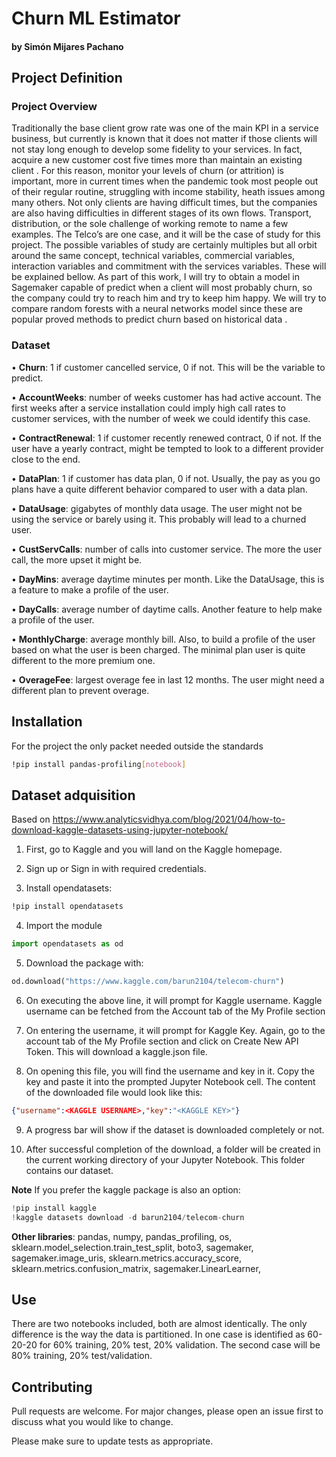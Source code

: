 # Churn ML Estimator
#### by Simón Mijares Pachano

## Project Definition
### Project Overview

Traditionally the base client grow rate was one of the main KPI in a service business, but currently is known that it does not matter if those clients will not stay long enough to develop some fidelity to your services. In fact, acquire a new customer cost five times more than maintain an existing client .
For this reason, monitor your levels of churn (or attrition) is important, more in current times when the pandemic took most people out of their regular routine, struggling with income stability, heath issues among many others. Not only clients are having difficult times, but the companies are also having difficulties in different stages of its own flows. Transport, distribution, or the sole challenge of working remote to name a few examples.
The Telco’s are one case, and it will be the case of study for this project. The possible variables of study are certainly multiples but all orbit around the same concept, technical variables, commercial variables, interaction variables and commitment with the services variables. These will be explained bellow.
As part of this work, I will try to obtain a model in Sagemaker capable of predict when a client will most probably churn, so the company could try to reach him and try to keep him happy.
We will try to compare random forests with a neural networks model since these are popular proved methods to predict churn based on historical data .

### Dataset
•	**Churn**: 1 if customer cancelled service, 0 if not. This will be the variable to predict.

•	**AccountWeeks**: number of weeks customer has had active account. The first weeks after a service installation could imply high call rates to customer services, with the number of week we could identify this case.

•	**ContractRenewal**: 1 if customer recently renewed contract, 0 if not. If the user have a yearly contract, might be tempted to look to a different provider close to the end.

•	**DataPlan**: 1 if customer has data plan, 0 if not. Usually, the pay as you go plans have a quite different behavior compared to user with a data plan.

•	**DataUsage**: gigabytes of monthly data usage. The user might not be using the service or barely using it. This probably will lead to a churned user.

•	**CustServCalls**: number of calls into customer service. The more the user call, the more upset it might be.

•	**DayMins**: average daytime minutes per month. Like the DataUsage, this is a feature to make a profile of the user.

•	**DayCalls**: average number of daytime calls. Another feature to help make a profile of the user.

•	**MonthlyCharge**: average monthly bill. Also, to build a profile of the user based on what the user is been charged. The minimal plan user is quite different to the more premium one.

•	**OverageFee**: largest overage fee in last 12 months. The user might need a different plan to prevent overage.

## Installation

For the project the only packet needed outside the standards 
```bash
!pip install pandas-profiling[notebook]
```

## Dataset adquisition
Based on https://www.analyticsvidhya.com/blog/2021/04/how-to-download-kaggle-datasets-using-jupyter-notebook/

1. First, go to Kaggle and you will land on the Kaggle homepage.

2. Sign up or Sign in with required credentials.

3. Install opendatasets:
```bash
!pip install opendatasets
```

4. Import the module
```python
import opendatasets as od
```

5. Download the package with:

```python
od.download("https://www.kaggle.com/barun2104/telecom-churn")
```
6. On executing the above line, it will prompt for Kaggle username. Kaggle username can be fetched from the Account tab of the My Profile section

7. On entering the username, it will prompt for Kaggle Key. Again, go to the account tab of the My Profile section and click on Create New API Token. This will download a kaggle.json file.

8. On opening this file, you will find the username and key in it. Copy the key and paste it into the prompted Jupyter Notebook cell. The content of the downloaded file would look like this:
```json
{"username":<KAGGLE USERNAME>,"key":"<KAGGLE KEY>"}
```

9. A progress bar will show if the dataset is downloaded completely or not.

10. After successful completion of the download, a folder will be created in the current working directory of your Jupyter Notebook. This folder contains our dataset.

**Note**
If you prefer the kaggle package is also an option:
```python
!pip install kaggle
!kaggle datasets download -d barun2104/telecom-churn
```

**Other libraries**: pandas, numpy, pandas_profiling, os, sklearn.model_selection.train_test_split, boto3, sagemaker, sagemaker.image_uris, sklearn.metrics.accuracy_score, sklearn.metrics.confusion_matrix, sagemaker.LinearLearner, 

## Use
There are two notebooks included, both are almost identically. The only difference is the way the data is partitioned. In one case is identified as 60-20-20 for 60% training, 20% test, 20% validation. The second case will be 80% training, 20% test/validation.

## Contributing
Pull requests are welcome. For major changes, please open an issue first to discuss what you would like to change.

Please make sure to update tests as appropriate.